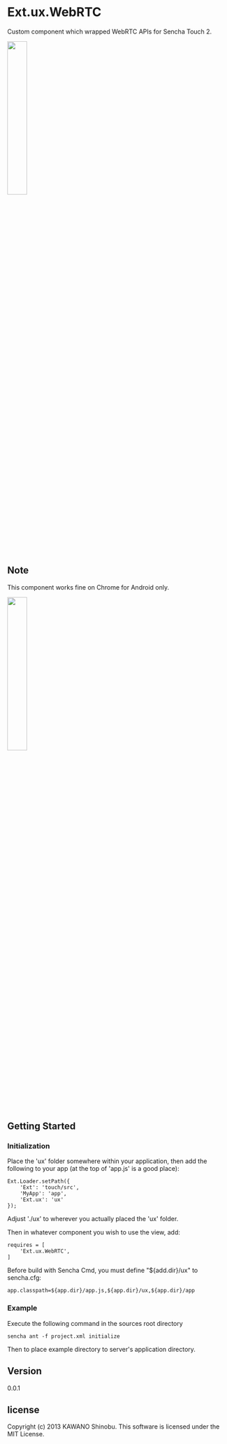 # Ext.ux.WebRTC

Custom component which wrapped WebRTC APIs for Sencha Touch 2.

<img src="https://raw.github.com/kawanoshinobu/Ext.ux.WebRTC/master/image1.png" width="30%"/>

## Note

This component works fine on Chrome for Android only.

<img src="https://raw.github.com/kawanoshinobu/Ext.ux.WebRTC/master/image3.png" width="30%"/>

## Getting Started

### Initialization

Place the 'ux' folder somewhere within your application, then add the following to your app (at the top of 'app.js' is a good place):

    Ext.Loader.setPath({
        'Ext': 'touch/src',
        'MyApp': 'app',
        'Ext.ux': 'ux'
    });

Adjust './ux' to wherever you actually placed the 'ux' folder.

Then in whatever component you wish to use the view, add:

    requires = [
        'Ext.ux.WebRTC',
    ]

Before build with Sencha Cmd, you must define "${add.dir}/ux" to sencha.cfg:

    app.classpath=${app.dir}/app.js,${app.dir}/ux,${app.dir}/app

### Example

Execute the following command in the sources root directory

    sencha ant -f project.xml initialize

Then to place example directory to server's application directory.

## Version

0.0.1

## license

Copyright (c) 2013 KAWANO Shinobu. This software is licensed under the MIT License.

